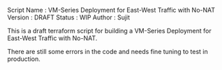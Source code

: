 Script Name : VM-Series Deployment for East-West Traffic with No-NAT
Version     : DRAFT
Status      : WIP
Author      : Sujit


This is a draft terraform script for building a VM-Series Deployment for East-West Traffic with No-NAT.

There are still some errors in the code and needs fine tuning to test in production.
